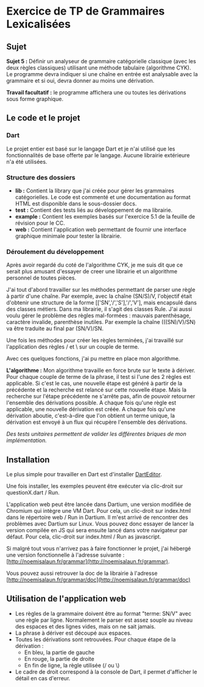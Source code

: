 Exercice de TP de Grammaires Lexicalisées
=========================================

## Sujet

**Sujet 5 :** Définir un analyseur de grammaire catégorielle classique (avec les
deux règles classiques) utilisant une méthode tabulaire (algorithme CYK). Le
programme devra indiquer si une chaîne en entrée est analysable avec la
grammaire et si oui, devra donner au moins une dérivation.

**Travail facultatif :** le programme affichera une ou toutes les dérivations
sous forme graphique.

## Le code et le projet

### Dart

Le projet entier est basé sur le langage Dart et je n'ai utilisé que les fonctionnalités
de base offerte par le langage. Aucune librairie extérieure n'a été utilisées.

### Structure des dossiers

 - **lib :** Contient la library que j'ai créée pour gérer les grammaires catégorielles.
 Le code est commenté et une documentation au format HTML est disponible dans le sous-dossier
 docs.
 - **test :** Contient des tests liés au développement de ma librairie.
 - **example :** Contient les exemples basés sur l'exercice 5.1 de la feuille de
 révision pour le CC.
 - **web :** Contient l'application web permettant de fournir une interface graphique
 minimale pour tester la librairie.
 
### Déroulement du développement
 
Après avoir regardé du coté de l'algorithme CYK, je me suis dit que ce serait plus amusant d'essayer de creer une librairie et un algorithme personnel de toutes pièces.

J'ai tout d'abord travailler sur les méthodes permettant de parser une règle à partir d'une chaîne. Par exemple, avec la chaîne (SN/S)/V, l'objectif était d'obtenir une structure de la forme [['SN','/','S'],'/','V'], mais encapsulé dans des classes métiers. Dans ma librairie, il s'agit des classes Rule.
J'ai aussi voulu gérer le problème des règles mal-formées : mauvais parenthèsage, caractère invalide, parenthèse inutiles. Par exemple la chaîne (((SN)/V)/SN) va être traduite au final par (SN/V)/SN.

Une fois les méthodes pour créer les règles terminées, j'ai travaillé sur l'application des règles / et \ sur un couple de terme.

Avec ces quelques fonctions, j'ai pu mettre en place mon algorithme.

**L'algorithme :** Mon algorithme travaille en force brute sur le texte à dériver. Pour chaque couple de terme de la phrase, il test si l'une des 2 règles est applicable. Si c'est le cas, une nouvelle étape est généré à partir de la précédente et la recherche est relancé sur cette nouvelle étape. Mais la recherche sur l'étape précédente ne s'arrête pas, afin de pouvoir retourner l'ensemble des dérivations possible. A chaque fois qu'une règle est applicable, une nouvelle dérivation est créée. A chaque fois qu'une dérivation aboutie, c'est-à-dire que l'on obtient un terme unique, la dérivation est envoyé à un flux qui récupère l'ensemble des dérivations.

*Des tests unitaires permettent de valider les différentes briques de mon implémentation.*
 
## Installation
 
Le plus simple pour travailler en Dart est d'installer [DartEditor](https://www.dartlang.org/tools/editor/).

Une fois installer, les exemples peuvent être exécuter via clic-droit sur questionX.dart / Run.

L'application web peut être lancée dans Dartium, une version modifiée de Chromium qui intègre une VM Dart. Pour cela, un clic-droit sur index.html dans le répertoire web / Run in Dartium.
Il m'est arrivé de rencontrer des problèmes avec Dartium sur Linux. Vous pouvez donc essayer de lancer la version compilée en JS qui sera ensuite lancé dans votre navigateur par défaut. Pour cela, clic-droit sur index.html / Run as javascript.

Si malgré tout vous n'arrivez pas à faire fonctionner le projet, j'ai hébergé une version fonctionnelle à l'adresse suivante : [http://noemisalaun.fr/grammar](http://noemisalaun.fr/grammar).

Vous pouvez aussi retrouver la doc de la librairie à l'adresse [http://noemisalaun.fr/grammar/doc](http://noemisalaun.fr/grammar/doc)

## Utilisation de l'application web

 - Les règles de la grammaire doivent être au format "terme: SN/V" avec une règle par ligne. Normalement le parser est assez souple au niveau des espaces et des lignes vides, mais on ne sait jamais.
 - La phrase à dériver est découpé aux espaces.
 - Toutes les dérivations sont retrouvées. Pour chaque étape de la dérivation :
   - En bleu, la partie de gauche
   - En rouge, la partie de droite
   - En fin de ligne, la règle utilisée (/ ou \\)
 - Le cadre de droit correspond à la console de Dart, il permet d'afficher le détail en cas d'erreur.
